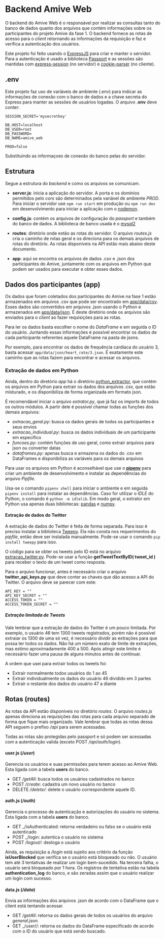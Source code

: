 # Backend Amive Web
O backend do Amive Web é o responsável por realizar as consultas tanto do banco de dados quanto dos arquivos que contém informações sobre
os participantes do projeto Amive da fase 1.
O backend fornece as rotas de acesso para o _client_ retornando as informações da requisição e faz e verifica a autenticação dos usuários.

Este projeto foi feito usando o [ExpressJS](https://expressjs.com/) para criar e manter o servidor. Para a autenticação é usado a biblioteca
[Passport](https://www.passportjs.org/) e as sessões são mantidas com [express-session](https://www.npmjs.com/package/express-session)
(no servidor) e [cookie-parser](https://www.npmjs.com/package/cookie-parser) (no cliente).

## .env
Este projeto faz uso de variáveis de ambiente (.env) para indicar as informações de conexão com o banco de dados e a chave secreta do
Express para manter as sessões de usuários logadas.
O arquivo __.env__ deve conter:

```
SESSION_SECRET='mysecretkey'

DB_HOST=localhost
DB_USER=root
DB_PASSWORD=
DB_NAME=amive_web

PROD=false
```

Substituindo as informaçoes de conexão do banco pelas do servidor.

## Estrutura
Segue a estrutura do _backend_ e como os arquivos se comunicam.

- __server.js__: inicia a aplicação do servidor. A porta e os domínios permitidos pelo _cors_ são determinados pela variável de
ambiente _PROD_. Para iniciar o servidor use ``npm run start`` em produção ou ``npm run dev`` em desenvolvimento para iniciar a aplicação
com o [nodemon](https://www.npmjs.com/package/nodemon).

- __config.js__: contém os arquivos de configuração do _passport_ e também do banco de dados. A biblioteca de banco usada é o 
[mysql2](https://www.npmjs.com/package/mysql2)

- __routes__: diretório onde estão as rotas do servidor. O arquivo _routes.js_ cria o caminho de rotas geral e os direciona para os demais
arquivos de rotas do diretório. As rotas disponíveis na API estão mais abaixo deste documento.

- __app__: aqui se encontra os arquivos de dados .csv e .json dos participantes do Amive, juntamente com os arquivos em Python que podem
ser usados para executar e obter esses dados.

## Dados dos participantes (app)
Os dados que foram coletados dos participantes do Amive na fase 1 estão armazenados em arquivos .csv que pode ser encontrado em
[app/data/csv](./app/data/csv). Esses dados são convertidos em arquivos .json usando o Python e armazenados em [app/data/json](./app/data/json).
É deste diretório onde os arquivos são enviados para o _client_ ao fazer requisições para as rotas.

Para ler os dados basta escolher o nome do _DataFrame_ e em seguida o ID do usuário. Juntando essas informações é possível encontrar
os dados de cada participante referentes aquele DataFrame na pasta de jsons.

Por exemplo, para encontrar os dados de frequência cardíaca do usuário 3, basta acessar ``app/data/json/heart_rate/3.json``.
É exatamente este caminho que as rotas fazem para encontrar e acessar os arquivos.

### Extração de dados em Python
Ainda, dentro do diretório _app_ há o diretório [python_extractor](./app/python_extractor), que contém os arquivos em Python para extrair os dados dos
arquivos .csv, que estão misturado, e os disponibiliza de forma organizada em formato json.

É recomendável iniciar o arquivo _extrator.py_, que já faz os imports de todos os outros módulos. A partir dele é possível chamar
todas as funções dos demais arquivos:
- *extracao_geral.py*: busca os dados gerais de todos os participantes e seus envios
- *extracao_individual.py*: busca os dados individuais de um participante em específico
- *funcoes.py*: contém funções de uso geral, como extrair arquivos para json ou converter datas
- *dataframes.py*: apenas busca e armazena os dados do .csv em DataFrames e disponibiliza as variáveis para os demais arquivos

Para usar os arquivos em Python é aconselhável que use o __[pipenv](https://pipenv.pypa.io/en/latest/)__ para criar um ambiente
de desenvolvimento e instalar as dependências do arquivo _Pipfile_.

Usa-se o comando ``pipenv shell`` para iniciar o ambiente e em seguida ``pipenv install`` para instalar as dependências.
Caso for utilizar o _IDLE_ do Python, o comando é ``python -m idlelib``.
Em modo geral, o extrator em Python usa apenas duas bibliotecas: [pandas](https://pandas.pydata.org/) e [numpy](https://numpy.org/).

#### Extração de dados do Twitter
A extração de dados do Twitter é feita de forma separada. Para isso é preciso instalar a biblioteca [Tweepy](https://www.tweepy.org/). Ela não consta nos requerimentos do _pipfile_, então deve ser instalada manualmente. Pode-se usar o comando ``pip install tweepy`` para isso.

O código para se obter os tweets pelo ID está no arquivo [extracao_twitter.py](./app/python_extractor/extracao_twitter.py). Pode-se usar a função __getTweetTextByID( tweet_id )__ para receber o texto de um tweet como resposta.

Para o arquivo funcionar, antes é necessário criar o arquivo __twitter_api_keys.py__ que deve conter as chaves que dão acesso a API do Twitter. O arquivo deve se parecer com este:
```
API_KEY = ""
API_KEY_SECRET = ""
ACCESS_TOKEN = ""
ACCESS_TOKEN_SECRET = ""
```

##### Extração limitada de Tweets
Vale lembrar que a extração de dados do Twitter é um pouco limitada. Por exemplo, o usuário 46 tem 1300 tweets registrados, porém não é possível extraiar os 1300 de uma só vez, é necessário dividir as extrações para que possa ter todos os dados. Não há um número exato de limite de extrações, mas estimo aproximadamente 400 a 500. Após atingir este limite é necessário fazer uma pausa de alguns minutos antes de continuar.

A ordem que usei para extrair todos os tweets foi:
- Extrair normalmente todos usuários do 1 ao 45
- Extrair individualmente os dados do usuário 46 dividido em 3 partes
- Extrair o restante dos dados do usuário 47 a diante

## Rotas (routes)
As rotas da API estão disponíveis no diretório _routes_. O arquivo _routes.js_ apenas direciona as requisições das rotas para cada
arquivo separado de forma que fique mais organizado. Vale lembrar que todas as rotas dessa API seguem o prefixo _/api_ para serem
acessadas.

Todas as rotas são protegidas pelo passport e só podem ser acessadas com a autenticação valida (exceto POST _/api/auth/login_).

#### user.js (_/user_)
Gerencia os usuários e suas permissões para terem acesso ao Amive Web. Esta ligada com a tabela __users__ do banco.
- GET _/getAll_: busca todos os usuários cadastrados no banco
- POST _/create_: cadastra um novo usuário no banco
- DELETE _/delete/<id>_: delete o usuário correspondente aquele ID.

#### auth.js (_/auth_)
Gerencia o processo de autenticação e autorizações do usuário no sistema. Esta ligada com a tabela __users__ do banco.
- GET _/isAuthenticated: retorna verdadeiro ou falso se o usuário está autenticado
- POST _/login: autentica o usuário no sistema
- POST _/logout/<id>_: desloga o usuário

Ainda, as requisição a _/login_ está sujeito aos critério da função __isUserBlocked__ que verifica se o usuário está bloqueado ou não.
O usuário tem até 3 tentativas de realizar um login bem-sucedido. Na terceira falha, o usuário será bloqueado por 1 hora. Os registros de
tentativa estão na tabela __authentication_log__ do banco, e são zeradas assim que o usuário realizar um login com sucesso.

#### data.js (_/data_)
Envia as informações dos arquivos .json de acordo com o DataFrame que o client está tentando acessar.
- GET _/getAll_: retorna os dados gerais de todos os usuários do arquivo _general.json_.
- GET _/user/<id>/<DataFrame>: retorna os dados do DataFrame especificado de acordo com o ID do usuário que está sendo buscado.